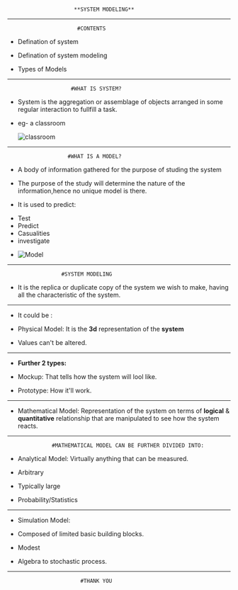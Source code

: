                         **SYSTEM MODELING**

---
                          #CONTENTS

* Defination of system 

* Defination of system modeling

* Types of Models

---
                        #WHAT IS SYSTEM?


- System is the aggregation or assemblage of objects arranged in  some regular interaction  to fullfill a task.
* eg- a classroom
   
   ![classroom](http://hddfhm.com/images/animated-classroom-clipart-8.jpg)
---
                       #WHAT IS A MODEL?

- A body of information gathered for the purpose of studing the system

- The purpose of the study will determine the nature of the information,hence no unique model is there.

- It is used to predict:
  
* Test 
* Predict 
* Casualities
* investigate

- ![Model](https://upload.wikimedia.org/wikipedia/commons/thumb/1/13/3D_Animation_of_a_Grain_Terminal_Model.png/1200px-3D_Animation_of_a_Grain_Terminal_Model.png)

---

                     #SYSTEM MODELING 
- It is the replica or duplicate copy of the system we wish to make, having all the characteristic of the system.

---

- It could be :

* Physical Model: It is the **3d** representation of the **system**

* Values can't be altered.

---

- **Further 2 types:**

* Mockup: That tells how the system will lool like.

* Prototype: How it'll work.

---

* Mathematical Model: Representation of the system on terms of **logical** & **quantitative** relationship that are manipulated to see how the system reacts.

---

                  #MATHEMATICAL MODEL CAN BE FURTHER DIVIDED INTO:

* Analytical Model: Virtually anything that can be measured.

- Arbitrary

- Typically large

- Probability/Statistics

---

* Simulation Model: 

- Composed of limited basic building blocks.

- Modest

- Algebra to stochastic process.
---
   
                   
                           #THANK YOU
                                         
